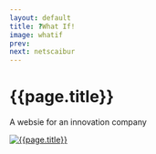 ```yaml
---
layout: default
title: ?What If!
image: whatif
prev: 
next: netscaibur
---
```


# {{page.title}}

A websie for an innovation company

[![{{page.title}}]({{page.image}}.webp "{{page.title}}")]({{page.next}})
